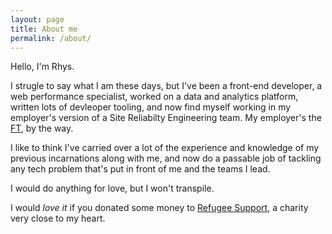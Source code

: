 ```yaml
---
layout: page
title: About me
permalink: /about/
---
```


Hello, I'm Rhys.

I strugle to say what I am these days, but I've been a front-end developer, a web performance specialist, worked on a data and analytics platform, written lots of devleoper tooling, and now find myself working in my employer's version of a Site Reliabilty Engineering team. My employer's the [FT](www.ft.com), by the way.

I like to think I've carried over a lot of the experience and knowledge of my previous incarnations along with me, and now do a passable job of tackling any tech problem that's put in front of me and the teams I lead.

I would do anything for love, but I won't transpile.

I would _love it_ if you donated some money to [Refugee Support](https://www.refugeesupport.eu/donate/), a charity very close to my heart.
